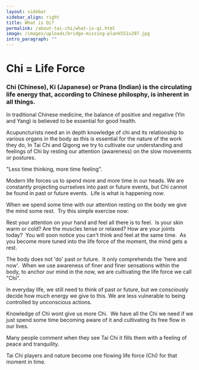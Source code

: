 ```yaml
---
layout: sidebar
sidebar_align: right
title: What is Qi?
permalink: /about-tai-chi/what-is-qi.html
image: /images/uploads/bridge-missing-plank551x297.jpg
intro_paragraph: ""
---
```

# Chi = Life Force

### Chi (Chinese), Ki (Japanese) or Prana (Indian) is the circulating life energy that, according to Chinese philosphy, is inherent in all things. 

In traditional Chinese medicine, the balance of positive and negative (Yin and Yang) is believed to be essential for good health.

Acupuncturists need an in depth knowledge of chi and its relationship to various organs in the body as this is essential for the nature of the work they do, In Tai Chi and Qigong we try to cultivate our understanding and feelings of Chi by resting our attention (awareness) on the slow movements or postures.

"Less time thinking, more time feeling".

Modern life forces us to spend more and more time in our heads. We are constantly projecting ourrselves into past or future events, but Chi cannot be found in past or future events.  Life is what is happening *now*.

When we spend some time with our attention resting on the body we give the mind some rest.  Try this simple exercise now:

Rest your attention on your hand and feel all there is to feel.  Is your skin warm or cold? Are the muscles tense or relaxed? How are your joints today?  You will soon notice you can't think and feel at the same time.  As you become more tuned into the life force of the moment, the mind gets a rest.

The body does not 'do' past or future.  It only comprehends the 'here and now'.  When we use awareness of finer and finer sensations within the body, to anchor our mind in the now, we are cultivating the life force we call "Chi".

In everyday life, we still need to think of past or future, but we consciously decide how much energy we give to this. We are less vulnerable to being controlled by unconscious actions.

Knowledge of Chi wont give us more Chi.  We have all the Chi we need if we just spend some time becoming aware of it and cultivating its free flow in our lives.

Many people comment when they see Tai Chi it fills them with a feeling of peace and tranquility.

Tai Chi players and nature become one flowing life force (Chi) for that moment in time.